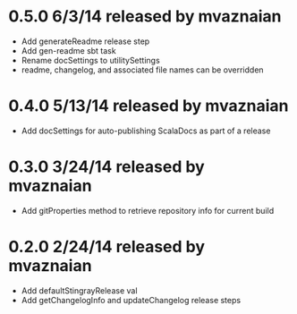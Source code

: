 
# 0.5.0 6/3/14 released by mvaznaian
* Add generateReadme release step
* Add gen-readme sbt task
* Rename docSettings to utilitySettings
* readme, changelog, and associated file names can be overridden

# 0.4.0 5/13/14 released by mvaznaian
* Add docSettings for auto-publishing ScalaDocs as part of a release

# 0.3.0 3/24/14 released by mvaznaian
* Add gitProperties method to retrieve repository info for current build

# 0.2.0 2/24/14 released by mvaznaian
* Add defaultStingrayRelease val
* Add getChangelogInfo and updateChangelog release steps
